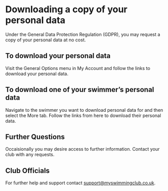 # Downloading a copy of your personal data

Under the General Data Protection Regulation (GDPR), you may request a copy of your personal data at no cost.

## To download your personal data

Visit the General Options menu in My Account and follow the links to download your personal data.

## To download one of your swimmer’s personal data

Navigate to the swimmer you want to download personal data for and then select the More tab. Follow the links from here to download their personal data.

## Further Questions

Occaisionally you may desire access to further information. Contact your club with any requests.

## Club Officials

For further help and support contact support@myswimmingclub.co.uk.